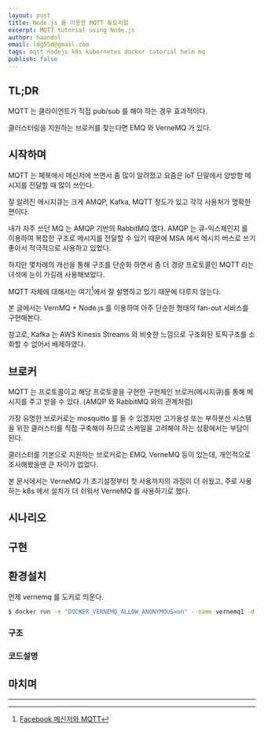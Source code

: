 ```yaml
---
layout: post
title: Node.js 를 이용한 MQTT 튜토리얼
excerpt: MQTT tutorial using Node.js
author: haandol
email: ldg55d@gmail.com
tags: mqtt nodejs k8s kubernetes docker tutorial helm mq
publish: false
---
```


## TL;DR

MQTT 는 클라이언트가 직접 pub/sub 를 해야 하는 경우 효과적이다.

클러스터링을 지원하는 브로커를 찾는다면 EMQ 와 VerneMQ 가 있다.

## 시작하며

MQTT 는 페북에서 메신저에 쓰면서 좀 많이 알려졌고 요즘은 IoT 단말에서 양방향 메시지를 전달할 때 많이 쓰인다.

잘 알려진 메시지큐는 크게 AMQP, Kafka, MQTT 정도가 있고 각각 사용처가 명확한 편이다.

내가 자주 쓰던 MQ 는 AMQP 기반의 RabbitMQ 였다. AMQP 는 큐-익스체인지 를 이용하여 복잡한 구조로 메시지를 전달할 수 있기 때문에 MSA 에서 메시지 버스로 쓰기 좋아서 적극적으로 사용하고 있었다. 

하지만 몇차례의 개선을 통해 구조를 단순화 하면서 좀 더 경량 프로토콜인 MQTT 라는 녀석에 눈이 가길래 사용해보았다.

MQTT 자체에 대해서는 여기[^1]에서 잘 설명하고 있기 때문에 다루지 않는다.

본 글에서는 VernMQ + Node.js 를 이용하여 아주 단순한 형태의 fan-out 서비스를 구현해본다.

참고로, Kafka 는 AWS Kinesis Streams 와 비슷한 느낌으로 구조화된 토픽구조를 소화할 수 없어서 배제하였다.

## 브로커

MQTT 는 프로토콜이고 해당 프로토콜을 구현한 구현체인 브로커(메시지큐)를 통해 메시지를 주고 받을 수 있다. (AMQP 와 RabbitMQ 와의 관계처럼)

가장 유명한 브로커로는 mosquitto 를 들 수 있겠지만 고가용성 또는 부하분산 시스템을 위한 클러스터를 직접 구축해야 하므로 스케일을 고려해야 하는 상황에서는 부담이 된다.

클러스터를 기본으로 지원하는 브로커로는 EMQ, VerneMQ 등이 있는데, 개인적으로 조사해봤을땐 큰 차이가 없었다.

본 문서에서는 VerneMQ 가 초기설정부터 첫 사용까지의 과정이 더 쉬웠고, 주로 사용하는 k8s 에서 설치가 더 쉬워서 VerneMQ 를 사용하기로 했다.

## 시나리오

## 구현

## 환경설치

먼제 vernemq 를 도커로 띄운다.

```bash
$ docker run -e "DOCKER_VERNEMQ_ALLOW_ANONYMOUS=on" --name vernemq1 -d erlio/docker-vernemq
```

### 구조

### 코드설명

## 마치며

----

[^1]: [Facebook 메신저와 MQTT](https://d2.naver.com/helloworld/1846)